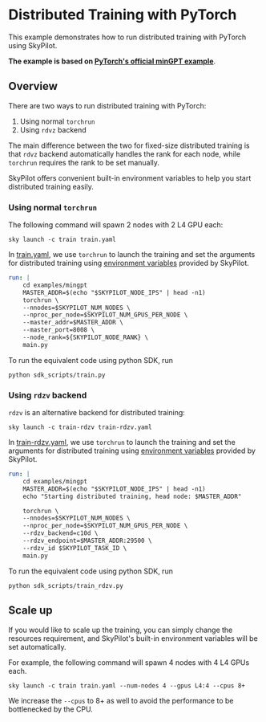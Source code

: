 # Distributed Training with PyTorch

This example demonstrates how to run distributed training with PyTorch using SkyPilot.

**The example is based on [PyTorch's official minGPT example](https://github.com/pytorch/examples/tree/main/distributed/minGPT-ddp)**.


## Overview

There are two ways to run distributed training with PyTorch:

1. Using normal `torchrun`
2. Using `rdvz` backend

The main difference between the two for fixed-size distributed training is that `rdvz` backend automatically handles the rank for each node, while `torchrun` requires the rank to be set manually.

SkyPilot offers convenient built-in environment variables to help you start distributed training easily.

### Using normal `torchrun`


The following command will spawn 2 nodes with 2 L4 GPU each:
```
sky launch -c train train.yaml
```

In [train.yaml](https://github.com/skypilot-org/skypilot/blob/master/examples/distributed-pytorch/train.yaml), we use `torchrun` to launch the training and set the arguments for distributed training using [environment variables](https://docs.skypilot.co/en/latest/running-jobs/environment-variables.html#skypilot-environment-variables) provided by SkyPilot.

```yaml
run: |
    cd examples/mingpt
    MASTER_ADDR=$(echo "$SKYPILOT_NODE_IPS" | head -n1)
    torchrun \
    --nnodes=$SKYPILOT_NUM_NODES \
    --nproc_per_node=$SKYPILOT_NUM_GPUS_PER_NODE \
    --master_addr=$MASTER_ADDR \
    --master_port=8008 \
    --node_rank=${SKYPILOT_NODE_RANK} \
    main.py
```

To run the equivalent code using python SDK, run
```
python sdk_scripts/train.py
```


### Using `rdzv` backend

`rdzv` is an alternative backend for distributed training:

```
sky launch -c train-rdzv train-rdzv.yaml
```

In [train-rdzv.yaml](https://github.com/skypilot-org/skypilot/blob/master/examples/distributed-pytorch/train-rdzv.yaml), we use `torchrun` to launch the training and set the arguments for distributed training using [environment variables](https://docs.skypilot.co/en/latest/running-jobs/environment-variables.html#skypilot-environment-variables) provided by SkyPilot.

```yaml
run: |
    cd examples/mingpt
    MASTER_ADDR=$(echo "$SKYPILOT_NODE_IPS" | head -n1)
    echo "Starting distributed training, head node: $MASTER_ADDR"

    torchrun \
    --nnodes=$SKYPILOT_NUM_NODES \
    --nproc_per_node=$SKYPILOT_NUM_GPUS_PER_NODE \
    --rdzv_backend=c10d \
    --rdzv_endpoint=$MASTER_ADDR:29500 \
    --rdzv_id $SKYPILOT_TASK_ID \
    main.py
```

To run the equivalent code using python SDK, run
```
python sdk_scripts/train_rdzv.py
```

## Scale up

If you would like to scale up the training, you can simply change the resources requirement, and SkyPilot's built-in environment variables will be set automatically.

For example, the following command will spawn 4 nodes with 4 L4 GPUs each.

```
sky launch -c train train.yaml --num-nodes 4 --gpus L4:4 --cpus 8+
```

We increase the `--cpus` to 8+ as well to avoid the performance to be bottlenecked by the CPU.

